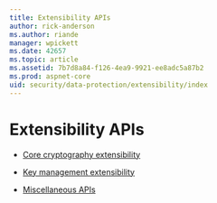 ```yaml
---
title: Extensibility APIs
author: rick-anderson
ms.author: riande
manager: wpickett
ms.date: 42657
ms.topic: article
ms.assetid: 7b7d8a84-f126-4ea9-9921-ee8adc5a87b2
ms.prod: aspnet-core
uid: security/data-protection/extensibility/index
---
```

# Extensibility APIs

* [Core cryptography extensibility](core-crypto.md)

* [Key management extensibility](key-management.md)

* [Miscellaneous APIs](misc-apis.md)
